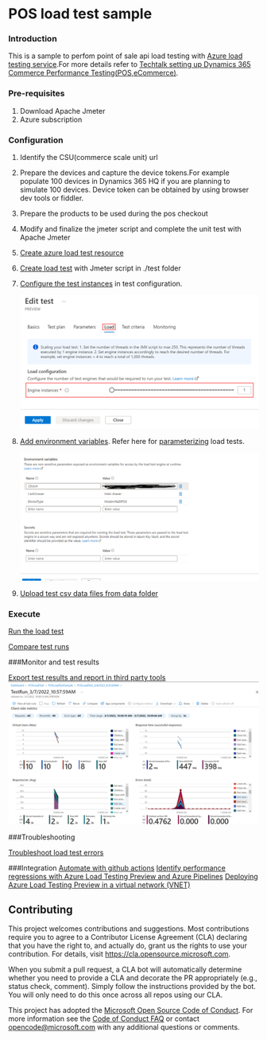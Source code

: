 # POS load test sample

### Introduction

This is a sample to perfom point of sale api load testing with [Azure load testing service](https://docs.microsoft.com/en-us/azure/load-testing/overview-what-is-azure-load-testing).For more details refer to [Techtalk setting up Dynamics 365 Commerce Performance Testing(POS,eCommerce)](https://community.dynamics.com/365/dynamics-365-fasttrack/b/techtalks/posts/part-5-performance-testing-setting-up-dynamics-365-commerce-performance-test-pos-ecommerce-may-16-19-2022).

### Pre-requisites

1. Download Apache Jmeter
2. Azure subscription

### Configuration

1. Identify the CSU(commerce scale unit) url
2. Prepare the devices and capture the device tokens.For example populate 100 devices in Dynamics 365 HQ if you are planning to simulate 100 devices. Device token can be obtained by using browser dev tools or fiddler.
3. Prepare the products to be used during the pos checkout
4. Modify and finalize the jmeter script and complete the unit test with Apache Jmeter
5. [Create azure load test resource](https://docs.microsoft.com/en-us/azure/load-testing/quickstart-create-and-run-load-test)
6. [Create load test](https://docs.microsoft.com/en-us/azure/load-testing/how-to-create-and-run-load-test-with-jmeter-script) with Jmeter script in ./test folder
7. [Configure the test instances](https://docs.microsoft.com/en-us/azure/load-testing/how-to-high-scale-load) in test configuration.

   ![Test instances](data/edittestload.png)

8. [Add environment variables](https://docs.microsoft.com/en-us/azure/load-testing/how-to-parameterize-load-tests#envvars). Refer here for [parameterizing](https://docs.microsoft.com/en-us/azure/load-testing/how-to-parameterize-load-tests) load tests.

   ![Azure load test environment variables](data/Parameters.png)

9. [Upload test csv data files from data folder](https://docs.microsoft.com/en-us/azure/load-testing/how-to-read-csv-data?pivots=experience-azp#add-a-csv-file-to-your-load-test)

### Execute

[Run the load test](https://docs.microsoft.com/en-us/azure/load-testing/tutorial-identify-bottlenecks-azure-portal#run-the-load-test-in-the-azure-portal)

[Compare test runs](https://docs.microsoft.com/en-us/azure/load-testing/how-to-compare-multiple-test-runs)

###Monitor and test results

[Export test results and report in third party tools](https://docs.microsoft.com/en-us/azure/load-testing/how-to-export-test-results)
![LoadTestRun](data/LoadTestRun.png)

###Troubleshooting

[Troubleshoot load test errors](https://docs.microsoft.com/en-us/azure/load-testing/how-to-find-download-logs)

###Integration
[Automate with github actions](https://docs.microsoft.com/en-us/azure/load-testing/tutorial-cicd-github-actions)
[Identify performance regressions with Azure Load Testing Preview and Azure Pipelines](https://docs.microsoft.com/en-us/azure/load-testing/tutorial-cicd-azure-pipelines)
[Deploying Azure Load Testing Preview in a virtual network (VNET)](https://docs.microsoft.com/en-us/azure/load-testing/concept-azure-load-testing-vnet-injection)

## Contributing

This project welcomes contributions and suggestions. Most contributions require you to agree to a
Contributor License Agreement (CLA) declaring that you have the right to, and actually do, grant us
the rights to use your contribution. For details, visit https://cla.opensource.microsoft.com.

When you submit a pull request, a CLA bot will automatically determine whether you need to provide
a CLA and decorate the PR appropriately (e.g., status check, comment). Simply follow the instructions
provided by the bot. You will only need to do this once across all repos using our CLA.

This project has adopted the [Microsoft Open Source Code of Conduct](https://opensource.microsoft.com/codeofconduct/).
For more information see the [Code of Conduct FAQ](https://opensource.microsoft.com/codeofconduct/faq/) or
contact [opencode@microsoft.com](mailto:opencode@microsoft.com) with any additional questions or comments.

